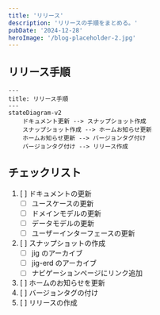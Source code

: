 ```yaml
---
title: 'リリース'
description: 'リリースの手順をまとめる。'
pubDate: '2024-12-28'
heroImage: '/blog-placeholder-2.jpg'
---
```


## リリース手順

```mermaid
---
title: リリース手順
---
stateDiagram-v2
    ドキュメント更新 --> スナップショット作成
    スナップショット作成 --> ホームお知らせ更新
    ホームお知らせ更新 --> バージョンタグ付け
    バージョンタグ付け --> リリース作成
```

## チェックリスト

1. [ ] ドキュメントの更新
   - [ ] ユースケースの更新
   - [ ] ドメインモデルの更新
   - [ ] データモデルの更新
   - [ ] ユーザーインターフェースの更新
2. [ ] スナップショットの作成
   - [ ] jig のアーカイブ
   - [ ] jig-erd のアーカイブ
   - [ ] ナビゲーションページにリンク追加
3. [ ] ホームのお知らせを更新
4. [ ] バージョンタグの付け
5. [ ] リリースの作成

